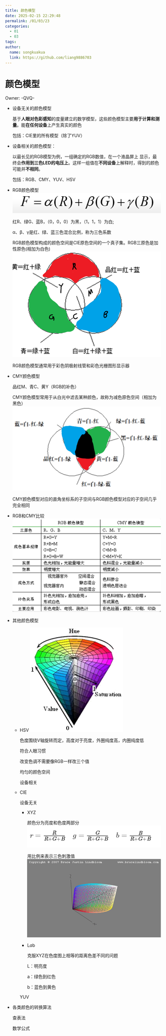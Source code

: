 ```yaml
---
title: 颜色模型
date: 2025-02-15 22:29:48
permalink: /01/03/23
categories: 
  - 01
  - 03
tags: 
author:
  name: songkuakua
  link: https://github.com/liang9886703
---
```

# 颜色模型

Owner: -QVQ-

- 设备无关的颜色模型
    
    基于**人眼对色彩感知**的度量建立的数学模型，这些颜色模型主要**用于计算和测量**。能**在任何设备**上产生真实的颜色
    
    包括：CIE里的所有模型（除了YUV）
    
- 设备相关的颜色模型：
    
    以最长见的RGB模型为例，一组确定的RGB数值，在一个液晶屏上 显示，最终会**作用到三色LED的电压上**。这样一组值在**不同设备**上解释时，得到的颜色可能并**不相同**。
    
    包括：RGB、CMY、YUV、HSV
    

- RGB颜色模型
![Untitled](./pic183.png)
    
    红R、绿G、蓝B，（0，0，0）为黑，（1，1，1）为白;
    
    α、β、γ是红、绿、蓝三色混合比例，称为三色系数
    
    RGB颜色模型构成的颜色空间是CIE原色空间的一个真子集。RGB三原色是加性原色(相加为白色)
![Untitled](./pic184.png)
    
    RGB颜色模型通常用于彩色阴极射线管和彩色光栅图形显示器
    

- CMY颜色模型
    
    品红M、青C、黄Y（RGB的补色）
    
    CMY颜色模型常用于从白光中滤去某种颜色，故称为减色原色空间（相加为黑色）
![Untitled](./pic185.png)
    
    CMY颜色模型对应的直角坐标系的子空间与RGB颜色模型对应的子空间几乎完全相同
    
- RGB和CMY比较
![Untitled](./pic186.png)
    
- 其他颜色模型
    - HSV
![Untitled](./pic187.png)
        
        色度围绕V轴旋转而定，高度对于亮度，外圈纯度高，内圈纯度低
        
        符合人眼习惯
        
        改变色调不需要像RGB一样改三个值
        
        均匀的颜色空间
        
        设备相关
        
    - CIE
        
        设备无关
        
        - XYZ
            
            颜色分为亮度和色度两部分
![Untitled](./pic188.png)
            
            用比例来表示三色刺激值
![Untitled](./pic189.png)
            
        - L*a*b
            
            克服XYZ在色度图上相等的距离色差不同的问题
            
            L：明亮度
            
            a：绿色到红色
            
            b：蓝色到黄色
            
        
        YUV
        
- 各类颜色的转换算法
    
    查表法
    
    数学公式